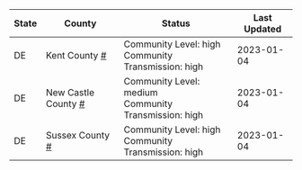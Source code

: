 State | County | Status | Last Updated
--- | --- | --- | --- 
DE | Kent County <a href="#kent_county">#</a> | <a name="kent_county"></a>Community Level: high<br/>Community Transmission: high | 2023-01-04
DE | New Castle County <a href="#new_castle_county">#</a> | <a name="new_castle_county"></a>Community Level: medium<br/>Community Transmission: high | 2023-01-04
DE | Sussex County <a href="#sussex_county">#</a> | <a name="sussex_county"></a>Community Level: high<br/>Community Transmission: high | 2023-01-04
